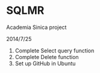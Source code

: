 SQLMR
=====

Academia Sinica project

2014/7/25
1. Complete Select query function
2. Complete Delete function
3. Set up GitHub in Ubuntu
